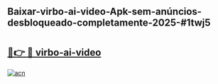 ## Baixar-virbo-ai-video-Apk-sem-anúncios-desbloqueado-completamente-2025-#1twj5

# <h2><a href="https://ainizakaria.my?title=virbo-ai-video&ref=20M">🔗👉 🔴 virbo-ai-video</a></h2>

[![acn](https://github.com/user-attachments/assets/0f9c940e-d8b0-45ae-aac7-cd30a18b3e1c)](https://ainizakaria.my?title=virbo-ai-video&ref=20M)

